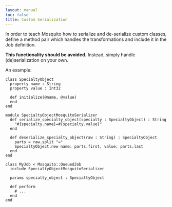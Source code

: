 ```yaml
---
layout: manual
toc: false
title: Custom Serialization
---
```


In order to teach Mosquito how to serialize and de-serialize custom classes, define a method pair which handles the transformations and include it in the Job definition.

__This functionality should be avoided.__ Instead, simply handle (de)serialization on your own.

An example:

```crystal
class SpecialtyObject
  property name : String
  property value : Int32

  def initialize(@name, @value)
  end
end

module SpecialtyObjectMosquitoSerializer
  def serialize_specialty_object(specialty : SpecialtyObject) : String
    "#{specialty.name}=#{specialty.value}"
  end

  def deserialize_specialty_object(raw : String) : SpecialtyObject
    parts = raw.split "="
    SpecialtyObject.new name: parts.first, value: parts.last
  end
end

class MyJob < Mosquito::QueuedJob
  include SpecialtyObjectMosquitoSerializer

  params specialty_object : SpecialtyObject

  def perform
    # ...
  end
end
```
